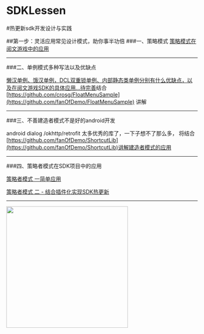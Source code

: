 # SDKLessen
#热更新sdk开发设计与实践




##第一步：灵活应用常见设计模式，助你事半功倍
###一、策略模式
[策略模式在阅文游戏中的应用](http://fanofdemo.github.io/2016/06/14/%E4%BC%81%E4%B8%9Asdk%E5%BC%80%E5%8F%91%E4%B8%8E%E5%AE%9E%E8%B7%B5/)

***

###二、单例模式多种写法以及优缺点

[懒汉单例、饿汉单例，DCL双重锁单例、内部静态类单例分别有什么优缺点，以及在阅文游戏SDK的具体应用...待完善]()结合[https://github.com/crosg/FloatMenuSample](https://github.com/fanOfDemo/FloatMenuSample) 讲解

***

###三、不善建造者模式不是好的android开发

android dialog /okhttp/retrofit 太多优秀的库了，一下子想不了那么多，
将结合[https://github.com/fanOfDemo/ShortcutLib](https://github.com/fanOfDemo/ShortcutLib)讲解建造者模式的应用

***

###四、策略者模式在SDK项目中的应用

[策略者模式 一简单应用](http://wengyiming.cn/2016/06/14/android%E4%B8%AD%E5%B8%B8%E7%94%A8%E7%9A%84%E8%AE%BE%E8%AE%A1%E6%A8%A1%E5%BC%8F%E8%AE%B2%E8%A7%A3%EF%BC%88%E4%B8%80%EF%BC%89%E2%80%94%E2%80%94%E7%AD%96%E7%95%A5%E8%80%85%E6%A8%A1%E5%BC%8F/)

[策略者模式 二 - 结合插件化实现SDK热更新](http://wengyiming.cn/2016/10/21/%E7%83%AD%E6%9B%B4%E6%96%B0SDK%E7%9A%84%E8%AE%BE%E8%AE%A1%E4%B8%8E%E5%AE%9E%E8%B7%B5/)


***

<img src="https://github.com/fanOfDemo/HotUpdateSDK/blob/master/hotUpdate.png?raw=true" width="320" />





